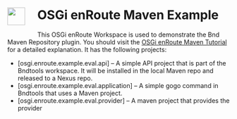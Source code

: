 <h1><img src="http://enroute.osgi.org/img/enroute-logo-64.png" witdh=40px style="float:left;margin: 0 1em 1em 0;width:40px">
OSGi enRoute Maven Example</h1>

This OSGi enRoute Workspace is used to demonstrate the Bnd Maven Repository plugin. You should visit the [OSGi enRoute Maven Tutorial] for a detailed explanation. It has the following projects:

 * [osgi.enroute.example.eval.api] – A simple API project that is part of the Bndtools workspace. It will be installed in the local Maven repo and released to  a Nexus repo.
 * [osgi.enroute.example.eval.application] – A simple gogo command in Bndtools that uses a Maven project.
 * [osgi.enroute.example.eval.provider] – A maven project that provides the provider
  

[OSGi enRoute Maven Tutorial]: http://localhost:4000/tutorial_maven/050-start
